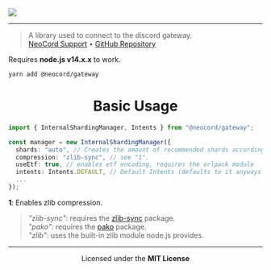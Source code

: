 <img src="https://repository-images.githubusercontent.com/291634701/098af480-eb1a-11ea-847b-3d75a38d52c7" />

---

> A library used to connect to the discord gateway. <br />
> [NeoCord Support](https://discord.gg/5WD9KhF) &bull; [GitHub Repository](https://github.com/neo-cord/utils)

Requires **node.js v14.x.x** to work.

```shell script
yarn add @neocord/gateway
```

<h1 align="center">Basic Usage</h1>

```ts
import { InternalShardingManager, Intents } from "@neocord/gateway";

const manager = new InternalShardingManager({
  shards: "auto", // Creates the amount of recommended shards according to discord.
  compression: "zlib-sync", // see "1".
  useEtf: true, // enables etf encoding, requires the erlpack module
  intents: Intents.DEFAULT, // Default Intents (defaults to it anyways lol)
  ...
});
```

**1**: Enables zlib compression.  
> *"zlib-sync"*: requires the [zlib-sync](https://npmjs.com/zlib-syc) package.  
> *"pako"*: requires the [pako](https://npmjs.com/pako) package.  
> *"zlib"*: uses the built-in zlib module node.js provides.

---

<p align="center">Licensed under the <strong>MIT License</strong></p>
